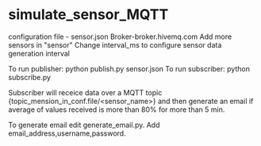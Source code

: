 # simulate_sensor_MQTT

configuration file - sensor.json 
Broker-broker.hivemq.com
Add more sensors in "sensor"
Change interval_ms to configure sensor data generation interval

To run publisher: python publish.py sensor.json
To run subscriber: python subscribe.py

Subscriber will receice data over a MQTT topic {topic_mension_in_conf.file/<sensor_name>} and then generate an email if average of values received is more than 80% for more than 5 min.

To generate email edit generate_email.py. Add email_address,username,password.
